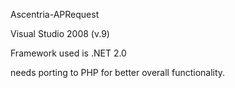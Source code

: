 Ascentria-APRequest

Visual Studio 2008 (v.9)

Framework used is .NET 2.0

needs porting to PHP for better overall functionality.
